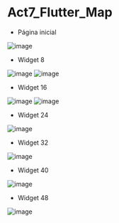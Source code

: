 # Act7_Flutter_Map

- Página inicial

![image](https://github.com/user-attachments/assets/cdb06126-0f5e-4e64-a6e3-4c7938fdbf89)
- Widget 8

![image](https://github.com/user-attachments/assets/d4c5e0f1-81d8-4489-94e7-59c9cdc90fb1)
![image](https://github.com/user-attachments/assets/4361a750-f620-4c09-a77d-da2f90cddcdf)
- Widget 16

![image](https://github.com/user-attachments/assets/750b2e65-c7c5-4be3-b733-7919b16c7706)
![image](https://github.com/user-attachments/assets/c353c0b5-12b5-4b35-b6fd-75a8c667960f)
- Widget 24

![image](https://github.com/user-attachments/assets/c6666d94-6a47-45c4-abbc-f285515991ab)
- Widget 32

![image](https://github.com/user-attachments/assets/78dfab75-8c29-43e9-aa5e-25a068111a40)
- Widget 40

![image](https://github.com/user-attachments/assets/3bec0546-1085-492b-b276-d07a32e9a99a)
- Widget 48

![image](https://github.com/user-attachments/assets/f18d5767-02d1-465b-a96d-07082e37cddd)
